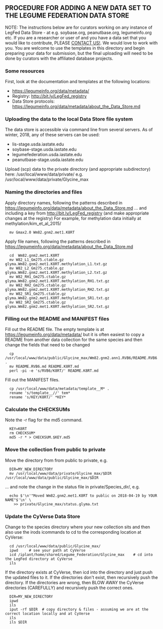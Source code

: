 ## PROCEDURE FOR ADDING A NEW DATA SET TO THE LEGUME FEDERATION DATA STORE

NOTE: The instructions below are for curators working on any instance of
LegFed Data Store - at e.g. soybase.org, peanutbase.org, legumeinfo.org etc. 
If you are a researcher or user of and you have a data set that you would like
to contribute, PLEASE <a href="https://legumeinfo.org/contact">CONTACT US!</a>. 
We would love to work with you. You are welcome to use the templates in this 
directory and begin preparing your data for submission, but the final uploading
will need to be done by curators with the affiliated database projects.

### Some resources
First, look at the documentation and templates at the following locations: 
  - https://legumeinfo.org/data/metadata/
  - Registry: http://bit.ly/LegFed_registry
  - Data Store protocols: https://legumeinfo.org/data/metadata/about_the_Data_Store.md


### Uploading the data to the local Data Store file system
The data store is accessible via command line from several servers.
As of winter, 2018, any of these servers can be used:
  - lis-stage.usda.iastate.edu 
  - soybase-stage.usda.iastate.edu 
  - legumefederation.usda.iastate.edu 
  - peanutbase-stage.usda.iastate.edu

Upload (scp) data to the private directory (and appropriate subdirectory) here:
  /usr/local/www/data/private/
  e.g.
  /usr/local/www/data/private/Glycine_max

### Naming the directories and files
Apply directory names, following the patterns described in 
  https://legumeinfo.org/data/metadata/about_the_Data_Store.md
... and including a key from http://bit.ly/LegFed_registry (and make appropriate changes at the registry)
For example, for methylation data initially at methylation/kim_et_al_2015/ 
```
  mv Gmax2.0 Wm82.gnm2.met1.K8RT
```

Apply file names, following the patterns described in
  https://legumeinfo.org/data/metadata/about_the_Data_Store.md
  
```
  cd  Wm82.gnm2.met1.K8RT
  mv W82_L1_Gm275.ctable.gz   glyma.Wm82.gnm2.met1.K8RT.methylation_L1.txt.gz 
  mv W82_L2_Gm275.ctable.gz   glyma.Wm82.gnm2.met1.K8RT.methylation_L2.txt.gz
  mv W82_RH1_Gm275.ctable.gz  glyma.Wm82.gnm2.met1.K8RT.methylation_RH1.txt.gz
  mv W82_RH2_Gm275.ctable.gz  glyma.Wm82.gnm2.met1.K8RT.methylation_RH2.txt.gz
  mv W82_SR1_Gm275.ctable.gz  glyma.Wm82.gnm2.met1.K8RT.methylation_SR1.txt.gz
  mv W82_SR2_Gm275.ctable.gz  glyma.Wm82.gnm2.met1.K8RT.methylation_SR2.txt.gz
```

### Filling out the README and MANIFEST files
Fill out the README file. The empty template is at https://legumeinfo.org/data/metadata/
but it is often easiest to copy a README from another data collection for the 
same species and then change the fields that need to be changed
```
  cp /usr/local/www/data/public/Glycine_max/Wm82.gnm2.ann1.RVB6/README.RVB6.md .
  mv README.RVB6.md README.K8RT.md
  perl -pi -e 's/RVB6/K8RT/' README.K8RT.md
```

Fill out the MANIFEST files.
```
  cp /usr/local/www/data/metadata/template__M* .
  rename 's/template__//' tem*
  rename 's/KEY/K8RT/' *KEY*
```

### Calculate the CHECKSUMs
Note the -r flag for the md5 command.
```
  KEY=K8RT
  rm CHECKSUM*
  md5 -r * > CHECKSUM.$KEY.md5
```

### Move the collection from public to private
Move the directory from from public to private, e.g.
```
  DIR=MY_NEW_DIRECTORY
  mv /usr/local/www/data/private/Glycine_max/$DIR /usr/local/www/data/public/Glycine_max/$DIR
```
... and note the change in the status file in private/Species_dir/, e.g. 
```
  echo $'\n'"Moved Wm82.gnm2.met1.K8RT to public on 2018-04-19 by YOUR NAME"$'\n' \
    >> private/Glycine_max/status.glyma.txt
```

### Update the CyVerse Data Store
Change to the species directory where your new collection sits and then 
also use the irods icommands to cd to the corresponding location at CyVerse:

```
  cd /usr/local/www/data/public/Glycine_max/
  ipwd     # see your path at CyVerse
  icd /iplant/home/shared/Legume_Federation/Glycine_max    # cd into the LegFed directory at CyVerse
  ils
```
If the directory exists at CyVerse, then icd into the directory and just push the updated files to it.
If the directories don't exist, then recursively push the directory.
If the directories are wrong, then BLOW AWAY the CyVerse directories (CAREFULLY) and 
recursively push the correct ones.

```
  DIR=MY_NEW_DIRECTORY
  ipwd
  ils
  iput -rf $DIR  # copy directory & files - assuming we are at the correct location locally and at CyVerse
  ils
  ils $DIR
```
  
